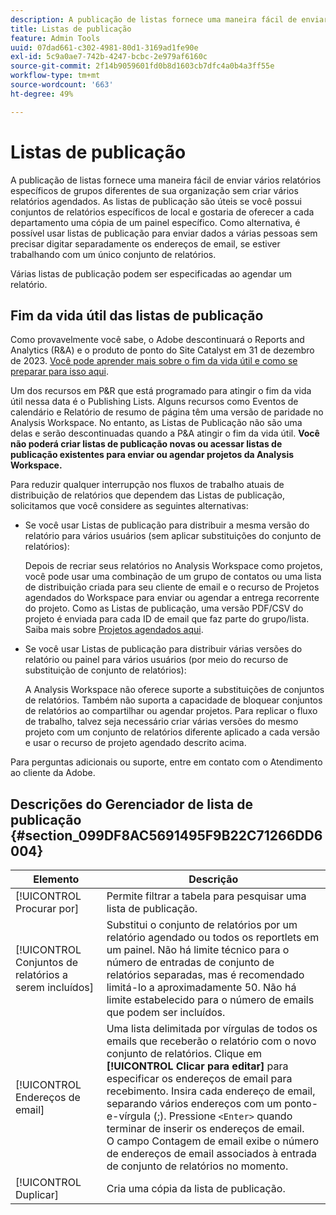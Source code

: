```yaml
---
description: A publicação de listas fornece uma maneira fácil de enviar vários relatórios específicos de grupos diferentes de sua organização sem criar vários relatórios agendados. As listas de publicação são úteis se você possui conjuntos de relatórios específicos de local e gostaria de oferecer a cada departamento uma cópia de um painel específico. Como alternativa, é possível usar listas de publicação para enviar dados a várias pessoas sem precisar digitar separadamente os endereços de email, se estiver trabalhando com um único conjunto de relatórios.
title: Listas de publicação
feature: Admin Tools
uuid: 07dad661-c302-4981-80d1-3169ad1fe90e
exl-id: 5c9a0ae7-742b-4247-bcbc-2e979af6160c
source-git-commit: 2f14b9059601fd0b8d1603cb7dfc4a0b4a3ff55e
workflow-type: tm+mt
source-wordcount: '663'
ht-degree: 49%

---
```


# Listas de publicação

A publicação de listas fornece uma maneira fácil de enviar vários relatórios específicos de grupos diferentes de sua organização sem criar vários relatórios agendados. As listas de publicação são úteis se você possui conjuntos de relatórios específicos de local e gostaria de oferecer a cada departamento uma cópia de um painel específico. Como alternativa, é possível usar listas de publicação para enviar dados a várias pessoas sem precisar digitar separadamente os endereços de email, se estiver trabalhando com um único conjunto de relatórios.

Várias listas de publicação podem ser especificadas ao agendar um relatório.

## Fim da vida útil das listas de publicação

Como provavelmente você sabe, o Adobe descontinuará o Reports and Analytics (R&amp;A) e o produto de ponto do Site Catalyst em 31 de dezembro de 2023. [Você pode aprender mais sobre o fim da vida útil e como se preparar para isso aqui](https://express.adobe.com/page/6WnF8JK6IRDhf/).

Um dos recursos em P&amp;R que está programado para atingir o fim da vida útil nessa data é o Publishing Lists. Alguns recursos como Eventos de calendário e Relatório de resumo de página têm uma versão de paridade no Analysis Workspace. No entanto, as Listas de Publicação não são uma delas e serão descontinuadas quando a P&amp;A atingir o fim da vida útil. **Você não poderá criar listas de publicação novas ou acessar listas de publicação existentes para enviar ou agendar projetos da Analysis Workspace.**

Para reduzir qualquer interrupção nos fluxos de trabalho atuais de distribuição de relatórios que dependem das Listas de publicação, solicitamos que você considere as seguintes alternativas:

* Se você usar Listas de publicação para distribuir a mesma versão do relatório para vários usuários (sem aplicar substituições do conjunto de relatórios):

   Depois de recriar seus relatórios no Analysis Workspace como projetos, você pode usar uma combinação de um grupo de contatos ou uma lista de distribuição criada para seu cliente de email e o recurso de Projetos agendados do Workspace para enviar ou agendar a entrega recorrente do projeto. Como as Listas de publicação, uma versão PDF/CSV do projeto é enviada para cada ID de email que faz parte do grupo/lista. Saiba mais sobre [Projetos agendados aqui](https://experienceleague.adobe.com/docs/analytics/analyze/analysis-workspace/curate-share/t-schedule-report.html?lang=en#:~:text=Scheduled%20Analysis%20Workspace%20projects%20can,options%20in%20the%20left%20rail.).

* Se você usar Listas de publicação para distribuir várias versões do relatório ou painel para vários usuários (por meio do recurso de substituição de conjunto de relatórios):

   A Analysis Workspace não oferece suporte a substituições de conjuntos de relatórios. Também não suporta a capacidade de bloquear conjuntos de relatórios ao compartilhar ou agendar projetos. Para replicar o fluxo de trabalho, talvez seja necessário criar várias versões do mesmo projeto com um conjunto de relatórios diferente aplicado a cada versão e usar o recurso de projeto agendado descrito acima.

Para perguntas adicionais ou suporte, entre em contato com o Atendimento ao cliente da Adobe.

## Descrições do Gerenciador de lista de publicação {#section_099DF8AC5691495F9B22C71266DD6004}

| Elemento | Descrição |
|--- |--- |
| [!UICONTROL Procurar por] | Permite filtrar a tabela para pesquisar uma lista de publicação. |
| [!UICONTROL Conjuntos de relatórios a serem incluídos] | Substitui o conjunto de relatórios por um relatório agendado ou todos os reportlets em um painel. Não há limite técnico para o número de entradas de conjunto de relatórios separadas, mas é recomendado limitá-lo a aproximadamente 50. Não há limite estabelecido para o número de emails que podem ser incluídos. |
| [!UICONTROL Endereços de email] | Uma lista delimitada por vírgulas de todos os emails que receberão o relatório com o novo conjunto de relatórios.  Clique em **[!UICONTROL Clicar para editar]** para especificar os endereços de email para recebimento. Insira cada endereço de email, separando vários endereços com um ponto-e-vírgula (;). Pressione `<Enter>` quando terminar de inserir os endereços de email. <br>O campo Contagem de email exibe o número de endereços de email associados à entrada de conjunto de relatórios no momento. |
| [!UICONTROL Duplicar] | Cria uma cópia da lista de publicação. |

